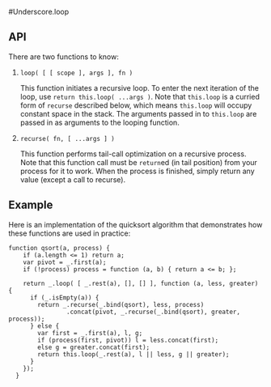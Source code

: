 #Underscore.loop

## API

There are two functions to know:

1. `loop( [ [ scope ], args ], fn )`
    
    This function initiates a recursive loop. To enter the next iteration of the loop, use
    `return this.loop( ...args )`. Note that `this.loop` is a curried form of `recurse` described
    below, which means `this.loop` will occupy constant space in the stack. The arguments passed 
    in to `this.loop` are passed in as arguments to the looping function.

2. `recurse( fn, [ ...args ] )`
    
    This function performs tail-call optimization on a recursive process. Note that this function
    call must be `return`ed (in tail position) from your process for it to work. When the process
    is finished, simply return any value (except a call to recurse).
        
## Example

Here is an implementation of the quicksort algorithm that demonstrates how these functions are used in
practice:

    function qsort(a, process) {
        if (a.length <= 1) return a;
        var pivot = _.first(a);
        if (!process) process = function (a, b) { return a <= b; };

        return _.loop( [ _.rest(a), [], [] ], function (a, less, greater) {
          if (_.isEmpty(a)) {
            return _.recurse(_.bind(qsort), less, process)
                    .concat(pivot, _.recurse(_.bind(qsort), greater, process));
          } else {
            var first = _.first(a), l, g;
            if (process(first, pivot)) l = less.concat(first);
            else g = greater.concat(first);
            return this.loop(_.rest(a), l || less, g || greater);
          }
        });
      }